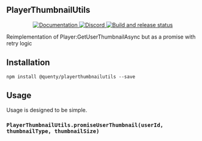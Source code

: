 ## PlayerThumbnailUtils
<div align="center">
  <a href="http://quenty.github.io/api/">
    <img src="https://img.shields.io/badge/docs-website-green.svg" alt="Documentation" />
  </a>
  <a href="https://discord.gg/mhtGUS8">
    <img src="https://img.shields.io/badge/discord-nevermore-blue.svg" alt="Discord" />
  </a>
  <a href="https://github.com/Quenty/NevermoreEngine/actions">
    <img src="https://github.com/Quenty/NevermoreEngine/actions/workflows/build.yml/badge.svg" alt="Build and release status" />
  </a>
</div>

Reimplementation of Player:GetUserThumbnailAsync but as a promise with retry logic

## Installation
```
npm install @quenty/playerthumbnailutils --save
```

## Usage
Usage is designed to be simple.

### `PlayerThumbnailUtils.promiseUserThumbnail(userId, thumbnailType, thumbnailSize)`

